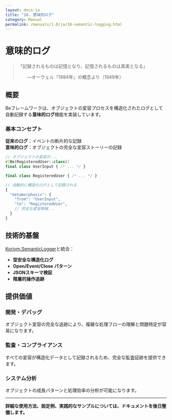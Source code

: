 ```yaml
---
layout: docs-ja
title: "10. 意味的ログ"
category: Manual
permalink: /manuals/1.0/ja/10-semantic-logging.html
---
```


# 意味的ログ

> 「記録されるものは記憶となり、記憶されるものは真実となる」
>
> 　　—オーウェル『1984年』の概念より（1949年）

## 概要

Beフレームワークは、オブジェクトの変容プロセスを構造化されたログとして自動記録する**意味的ログ**機能を実装しています。

### 基本コンセプト

**従来のログ**：イベントの断片的な記録  
**意味的ログ**：オブジェクトの完全な変容ストーリーの記録

```php
// オブジェクトの変容が...
#[Be(RegisteredUser::class)]
final class UserInput { /* ... */ }

final class RegisteredUser { /* ... */ }

// 自動的に構造化ログとして記録される
{
  "metamorphosis": {
    "from": "UserInput",
    "to": "RegisteredUser",
    // 完全な変容情報...
  }
}
```

## 技術的基盤

[Koriym.SemanticLogger](https://github.com/koriym/Koriym.SemanticLogger)と統合：

- **型安全な構造化ログ**
- **Open/Event/Close パターン**
- **JSONスキーマ検証**
- **階層的操作追跡**

## 提供価値

### 開発・デバッグ
オブジェクト変容の完全な追跡により、複雑な処理フローの理解と問題特定が容易になります。

### 監査・コンプライアンス
すべての変容が構造化データとして記録されるため、完全な監査証跡を提供できます。

### システム分析
オブジェクトの成長パターンと処理効率の分析が可能になります。

---

**詳細な使用方法、設定例、実践的なサンプルについては、ドキュメントを後日整備します。**

